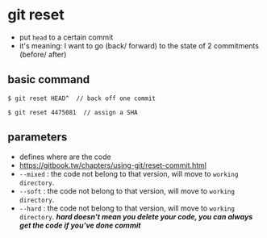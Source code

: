 # git reset
- put ```head``` to a certain commit
- it's meaning: I want to go (back/ forward) to the state of 2 commitments (before/ after)

## basic command
```
$ git reset HEAD^  // back off one commit
```
```
$ git reset 4475081  // assign a SHA
```

## parameters
- defines where are the code
- https://gitbook.tw/chapters/using-git/reset-commit.html
- ```--mixed``` : the code not belong to that version, will move to ```working directory```.
- ```--soft``` : the code not belong to that version, will move to ```working directory```.
- ```--hard``` : the code not belong to that version, will move to ```working directory```.
***hard doesn't mean you delete your code, you can always get the code if you've done commit***
